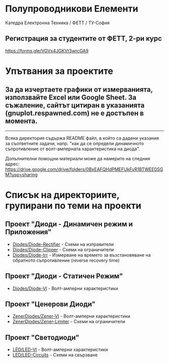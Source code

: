 # Полупроводникови Елементи 
Катедра Електронна Техника / ФЕТТ / ТУ-София

## Регистрация за студентите от ФЕТТ, 2-ри курс
https://forms.gle/VGVx4JGKVt3wrcGA9

# Упътвания за проектите

## За да изчертаете графики от измерванията, използвайте Excel или Google Sheet. За съжаление, сайтът цитиран в указанията (gnuplot.respawned.com) не е достъпен в момента.

---------------------

Всяка директория съдържа README файл, в който са дадени указания за съответните задачи, напр. "как да се определи динамичното съпротивление от волт-амперната характеристика на диода".

Допълнителни помощни материали може да намерите на следния адрес:
https://drive.google.com/drive/folders/0BxEAFQHdPMEFUkFvR1BTWEE0SGM?usp=sharing


# Списък на директориите, групирани по теми на проекти

## Проект "Диоди - Динамичен режим и Приложения"
* [Diodes/Diode-Rectifier](Diodes/Diode-Rectifier) - Схеми на изправители
* [Diodes/Diode-Clipper](Diodes/Diode-Clipper) - Схеми на ограничители
* [Diodes/Diode-trr](Diodes/Diode-trr) - Измерване на времето за възстановяване на обратното съпротивление (reverse recovery time)

## Проект "Диоди - Статичен Режим"
* [Diodes/Diode-VI](Diodes/Diode-VI) - Волт-амперни характеристики

## Проект "Ценерови Диоди"
* [ZenerDiodes/Zener-VI](ZenerDiodes/Zener-VI) - Волт-амперни характеристики
* [ZenerDiodes/Zener-Limiter](ZenerDiodes/Zener-Limiter) - Схеми на ограничители

## Проект "Светодиоди"
* [LED/LED-VI](LED/LED-VI) - Волт-амперни характеристики
* [LED/LED-Circuits](LED/LED-Circuits) - Схеми на свързване
